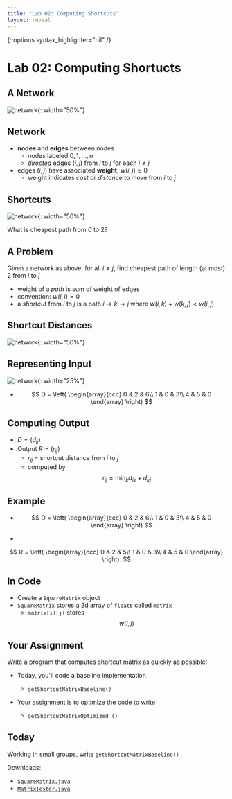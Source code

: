 ```yaml
---
title: "Lab 02: Computing Shortcuts"
layout: reveal
---
```

{::options syntax_highlighter="nil" /}

# Lab 02: Computing Shortucts

## A Network

![network](/assets/img/computing-shortcuts/network.png){: width="50%"}

## Network 

- **nodes** and **edges** between nodes
    + nodes labeled $0, 1, \ldots, n$
	+ *directed* edges $(i, j)$ from $i$ to $j$ for each $i \neq j$
- edges $(i, j)$ have associated **weight**, $w(i, j) \geq 0$
    + weight indicates *cost* or *distance* to move from $i$ to $j$

## Shortcuts

![network](/assets/img/computing-shortcuts/network.png){: width="50%"}

What is cheapest path from 0 to 2?

## A Problem

Given a network as above, for all $i \neq j$, find cheapest path of length (at most) 2 from $i$ to $j$

- weight of a *path* is sum of weight of edges
- convention: $w(i, i) = 0$
- a *shortcut* from $i$ to $j$ is a path $i \to k \to j$ where $w(i, k) + w(k, j) < w(i, j)$

## Shortcut Distances

![network](/assets/img/computing-shortcuts/network.png){: width="50%"}

## Representing Input

![network](/assets/img/computing-shortcuts/network.png){: width="25%"}

- $$
D = 
\left(
\begin{array}{ccc}
0 & 2 & 6\\
1 & 0 & 3\\
4 & 5 & 0
\end{array}
\right)
$$

## Computing Output

- $D = (d_{ij})$
- Output $R = (r_{ij})$
    + $r_{ij}$ = shortcut distance from $i$ to $j$
	+ computed by $$r_{ij} = \min_k d_{ik} + d_{kj}$$


## Example 

- $$
D = 
\left(
\begin{array}{ccc}
0 & 2 & 6\\
1 & 0 & 3\\
4 & 5 & 0
\end{array}
\right)
$$

- 
$$
R =
\left(
\begin{array}{ccc}
0 & 2 & 5\\
1 & 0 & 3\\
4 & 5 & 0
\end{array}
\right).
$$

## In Code

- Create a `SquareMatrix` object
- `SquareMatrix` stores a 2d array of `float`s called `matrix`
    + `matrix[i][j]` stores $$w(i, j)$$
	
## Your Assignment

Write a program that computes shortcut matrix as quickly as possible!

- Today, you'll code a baseline implementation
    + `getShortcutMatrixBaseline()`

- Your assignment is to optimize the code to write
    + `getShortcutMatrixOptimized ()`
	
## Today

Working in small groups, write `getShortcutMatrixBaseline()`

Downloads:

- [`SquareMatrix.java`](/assets/java/2021s-cosc-273/lab02-computing-shortcuts/SquareMatrix.java)
- [`MatrixTester.java`](/assets/java/2021s-cosc-273/lab02-computing-shortcuts/MatrixTester.java)
